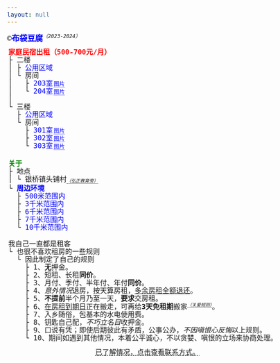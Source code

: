 ```yaml
---
layout: null
---
```

<div style="margin-bottom: 10px;">&copy;<a href="/" target="_blank"><strong>布袋豆腐</strong></a><sup style="border: 0;">（2023-2024）</sup></div>
<pre class="rooms">
<span style="color: red; font-weight: bold;">家庭民宿出租（500-700元/月）</span>
├ 二楼
│ ├ <div class="collapse"><span class="collapse-toggler" data-toggle="collapse">公用区域</span><div class="collapse-body">
│ │ ├ <div class="collapse"><span class="collapse-toggler" data-toggle="collapse">卫生间</span><span class="gallery-open-btn" data-src="/assets/img/logo.png" data-alt="二楼卫生间" title="点击查看图片">图片</span><div class="collapse-body">
│ │ │ └ 基础设施
│ │ │   ├ 淋浴（热水）
│ │ │   ├ 取暖器
│ │ │   ├ 马桶
│ │ │   ├ 洗脸池
│ │ │   └ 化妆柜（含镜子）</div></div>
│ │ ├ <div class="collapse"><span class="collapse-toggler" data-toggle="collapse">客厅</span><span class="gallery-open-btn" data-src="/assets/img/logo.png" data-alt="客厅" title="点击查看图片">图片</span><div class="collapse-body">
│ │ │ └ 家具
│ │ │   ├ 原木<sup>无漆</sup>会议桌
│ │ │   │ └ 4把办公椅
│ │ │   └ 沙发
│ │ │</div></div>
│ │ └ <div class="collapse"><span class="collapse-toggler" data-toggle="collapse">厨房</span><span class="gallery-open-btn" data-src="/assets/img/logo.png" data-alt="厨房" title="点击查看图片">图片</span><div class="collapse-body">
│ │   └ 家具
│ │     ├ 油烟机
│ │     ├ 整体橱柜
│ │     ├ <div class="collapse"><span class="collapse-toggler" data-toggle="collapse">冰箱</span><div class="collapse-body">
│ │     │ ├ 冷藏：83升。
│ │     │ └ 冷冻：52升。</div></div>
│ │     ├ 电磁炉
│ │     └ 原木<sup>无漆</sup>餐桌
│ │       └ 4把原木<sup>无漆</sup>餐椅</div></div>
│ │</div></div>
│ └ 房间
│   ├ <div class="collapse"><span class="collapse-toggler" data-toggle="collapse">203室</span><span class="gallery-open-btn" data-src="/assets/img/logo.png" data-alt="203室" title="点击查看图片">图片</span><div class="collapse-body">
│   │ ├ 租金
│   │ │ └ 500元/月<sub>（含基本水电）</sub>。
│   │ └ 家具
│   │   ├ 原木<sup>无漆</sup>单人床
│   │   ├ 原木<sup>无漆</sup>床头柜
│   │   └ 原木<sup>无漆</sup>书桌
│   │     └ 1把椅子
│   │</div></div>
│   └ <div class="collapse"><span class="collapse-toggler" data-toggle="collapse">204室</span><span class="gallery-open-btn" data-src="/assets/img/logo.png" data-alt="204室" title="点击查看图片">图片</span><div class="collapse-body">
│     ├ 租金
│     │ └ 550元/月<sub>（含基本水电）</sub>。
│     └ 家具
│       ├ 原木<sup>无漆</sup>双人床
│       ├ 原木<sup>无漆</sup>床头柜
│       └ 原木<sup>无漆</sup>书桌
│         └ 1把椅子</div></div>
│
└ 三楼
  ├ <div class="collapse"><span class="collapse-toggler" data-toggle="collapse">公用区域</span><div class="collapse-body">
  │ ├ <div class="collapse"><span class="collapse-toggler" data-toggle="collapse">卫生间</span><span class="gallery-open-btn" data-src="/assets/img/logo.png" data-alt="三楼卫生间" title="点击查看图片">图片</span><div class="collapse-body">
  │ │ └ 基础设施
  │ │   ├ 淋浴（热水）
  │ │   ├ 取暖器
  │ │   ├ 马桶
  │ │   ├ 洗脸池
  │ │   └ 化妆柜（含镜子）</div></div>
  │ ├ <div class="collapse"><span class="collapse-toggler" data-toggle="collapse">阳台</span><span class="gallery-open-btn" data-src="/assets/img/logo.png" data-alt="阳台" title="点击查看图片">图片</span><div class="collapse-body">
  │ │ └ 家具
  │ │   ├ <div class="collapse"><span class="collapse-toggler" data-toggle="collapse">沙发</span><div class="collapse-body">
  │ │   │ ├ 原木<sup>无漆</sup>三人座
  │ │   │ ├ 原木<sup>无漆</sup>二人座
  │ │   │ └ 原木<sup>无漆</sup>一人座</div></div>
  │ │   └ 茶几</div></div>
  │ └ <div class="collapse"><span class="collapse-toggler" data-toggle="collapse">晾衣区</span><span class="gallery-open-btn" data-src="/assets/img/logo.png" data-alt="晾衣区" title="点击查看图片">图片</span><div class="collapse-body">
  │   └ 家具
  │     ├ <div class="collapse"><span class="collapse-toggler" data-toggle="collapse">晾衣绳</span><div class="collapse-body">
  │     │ └ 22米</div></div>
  │     ├ <div class="collapse"><span class="collapse-toggler" data-toggle="collapse">洗衣机</span><div class="collapse-body">
  │     │ └ 10KG容量</div></div>
  │     └ 户外桌
  │       └ 4把户外椅子</div></div>
  │</div></div>
  └ 房间
    ├ <div class="collapse"><span class="collapse-toggler" data-toggle="collapse">301室</span><span class="gallery-open-btn" data-src="/assets/img/logo.png" data-alt="301室" title="点击查看图片">图片</span><div class="collapse-body">
    │ ├ 家具
    │ │ ├ 实木双人床
    │ │ ├ 原木<sup>无漆</sup>床头柜
    │ │ └ 原木<sup>无漆</sup>书桌
    │ │   └ 1把椅子
    │ └ 租金
    │   └ 700元/月<sub>（含基本水电）</sub>。
    │</div></div>
    ├ <div class="collapse"><span class="collapse-toggler" data-toggle="collapse">302室</span><span class="gallery-open-btn" data-src="/assets/img/logo.png" data-alt="302室" title="点击查看图片">图片</span><div class="collapse-body">
    │ ├ 家具
    │ │ ├ 原木<sup>无漆</sup>单人床
    │ │ ├ 原木<sup>无漆</sup>床头柜
    │ │ └ 原木<sup>无漆</sup>书桌
    │ │   └ 1把椅子
    │ └ 租金
    │   └ 500元/月<sub>（含基本水电）</sub>。
    │</div></div>
    └ <div class="collapse"><span class="collapse-toggler" data-toggle="collapse">303室</span><span class="gallery-open-btn" data-src="/assets/img/logo.png" data-alt="303室" title="点击查看图片">图片</span><div class="collapse-body">
      ├ 家具
      │ ├ 实木双人床
      │ └ 原木<sup>无漆</sup>书桌
      │   └ 1把椅子
      └ 租金
        └ 600元/月<sub>（含基本水电）</sub>。</div></div>
</pre>
<pre class="about">
<span style="color: green; font-weight: bold;">关于</span>
├ 地点
│ └ 银桥镇头铺村<sub>（<span>弘正教育</span>旁）</sub>
└ <div class="collapse"><span class="collapse-toggler active" data-toggle="collapse">周边环境</span><div class="collapse-body active">
  ├ <div class="collapse"><span class="collapse-toggler" data-toggle="collapse">500米范围内</span><div class="collapse-body">
  │ ├ <div class="collapse"><span class="collapse-toggler" data-toggle="collapse">生活</span><div class="collapse-body">
  │ │ ├ 山泉水
  │ │ ├ 镇农贸市场<sub>（<mark>每月4次大型集市</mark>）</sub>
  │ │ ├ 快递网点<sub>（邮政、中通、申通、极兔、圆通、韵达）</sub>
  │ │ ├ 便利生活超市<sub>（多个）</sub>
  │ │ ├ 咖啡馆
  │ │ ├ 云南农村信用银行
  │ │ └ 很多旅居的邻居
  │ │</div></div>
  │ └ <div class="collapse"><span class="collapse-toggler" data-toggle="collapse">行政</span><div class="collapse-body">
  │   ├ 镇政府
  │   ├ 镇卫生院
  │   ├ 镇公安局
  │   └ 镇幼儿园/中学</div></div>
  │</div></div>
  ├ <div class="collapse"><span class="collapse-toggler" data-toggle="collapse">3千米范围内</span><div class="collapse-body">
  │ ├ 环洱海生态走廊
  │ │ └ 盘溪村S湾<sub>（距离3.6千米）</sub>
  │ └ 更多的民宿、农场、庄园，及来自五湖四海的邻居。
  │</div></div>
  ├ <div class="collapse"><span class="collapse-toggler" data-toggle="collapse">6千米范围内</span><div class="collapse-body">
  │ ├ <div class="collapse"><span class="collapse-toggler" data-toggle="collapse">素食街</span><div class="collapse-body">
  │ │ ├ 念福素火锅
  │ │ ├ 二元斋<sup></sup>
  │ │ ├ 亲善堂<sup></sup>
  │ │ ├ 素养工坊<sup></sup>
  │ │ ├ 善晓为
  │ │ ├ 长素面
  │ │ ├ 素乐餐厅
  │ │ └ 普茶</div></div>
  │ ├ 三塔
  │ └ 崇圣寺
  │</div></div>
  ├ <div class="collapse"><span class="collapse-toggler" data-toggle="collapse">7千米范围内</span><div class="collapse-body">
  │ ├ 素方舟
  │ └ 大理古城</div></div>
  └ <div class="collapse"><span class="collapse-toggler" data-toggle="collapse">10千米范围内</span><div class="collapse-body">
    ├ 大理大学
    └ 喜洲古镇<sup><mark>直线距离≈10千米</mark></sup></div></div></div></div>
</pre>
<pre class="rules">
我自己一直都是租客
└ 也很不喜欢租房的一些规则
  └ 因此制定了自己的规则
    ├ 1、<strong>无</strong>押金。
    ├ 2、短租、长租<strong>同价</strong>。
    ├ 3、月付、季付、半年付、年付<strong>同价</strong>。
    ├ 4、<em>意外情况</em>退房，按天算房租，<span style="text-decoration: underline;">多余房租全额退还</span>。
    ├ 5、<strong>不提前</strong>半个月乃至一天，<strong>要求</strong>交房租。
    ├ 6、<span style="text-decoration: underline;">在房租到期日</span>正在搬走，可再给<strong>3天免租期</strong>搬家<sup>（关爱规则）</sup>。
    ├ 7、入乡随俗，包基本的水电使用费。
    ├ 8、钥匙自己配，<em>不巧立名目</em>收押金。
    ├ 9、口说有凭；即使后期彼此有矛盾，公事公办，<em>不因嗔恨心反悔</em>以上规则。
    └ 10、期间如遇到其他情况，本着公平诚心，不以贪婪、嗔恨的立场来协商处理。
</pre>
<div id="xx" style="margin: 15px; text-align: center; font-size: 16px;"><span style="text-decoration: underline dotted; cursor: pointer;" onclick="this.style.display = 'none'; this.parentNode.querySelector('mark').style.display = 'inline';">已了解情况，点击查看联系方式。</span><mark style="display: none;">电话：19542586219，微信：（同电话号）。</mark></div>
<div id="gallery">
  <div class="loading" style="position: absolute; left: 0; top: 0; background-color: black; color: white; font-size: 70%; padding: 0 5px; width: 58px;"></div>
  <div>
    <span class="close-btn"><span>╳</span></span>
  </div>
  <div class="body"><img class="img"></div>
</div>
<script>
;(function() {
  document.querySelectorAll('.collapse')
    .forEach(function(collapse) {
      var toggler = collapse.querySelector('.collapse-toggler');
      var body = collapse.querySelector('.collapse-body');
      
      toggler.onclick = function() {
        toggler.classList.toggle('active');
        body.classList.toggle('active');
      };
    });
}());
</script>
<script>
;(function() {
    var gallery = document.getElementById('gallery');
    var closeBtn = gallery.querySelector('.close-btn');
    var loading = gallery.querySelector('.loading');
    var body = gallery.querySelector('.body');
    var img = gallery.querySelector('.img');
    
    document.querySelectorAll('.gallery-open-btn')
      .forEach(function(btn) {
        var src = btn.dataset.src;
        var alt = btn.dataset.alt;
        
        btn.onclick = function(e) {
          if (img.src) {
            img.src = '';
            img.alt = '';
            gallery.style.display = 'none';
            closeBtn.style.display = 'none';
          }

          gallery.style.left = e.clientX + 'px';
          gallery.style.top = e.clientY + 'px';
          gallery.style.display = 'block';
          
          loading.innerHTML = '加载中...';
          
          img.onload = function() {
            loading.innerHTML = '';
            closeBtn.style.display = 'inline-block';
          }
         
          img.src = src;
          img.alt = alt;
          img.style.width = '100%';
        };
      });
    
    closeBtn.onclick = function() {
      gallery.style.display = 'none';
      closeBtn.style.display = 'none';
      img.src = '';
      img.alt = '';
      img.style.width = '';
    };
})();
</script>
<!-- Google tag (gtag.js) -->
<script async src="https://www.googletagmanager.com/gtag/js?id=G-MVB3SC8YVX"></script>
<script>
  window.dataLayer = window.dataLayer || [];
  function gtag(){dataLayer.push(arguments);}
  gtag('js', new Date());

  gtag('config', 'G-MVB3SC8YVX');
</script>
<style>
body, pre {
  font-family: 'dejavu sans mono', menlo, consolas, simsun, simkai, kaiti, simhei, serif;
  font-size: 18px;
  line-height: 1.125;
  margin: 3px;
}

a, a:hover, a:active, a:visited {
  color: blue;
  text-decoration: none;
}

pre {
  font-size: 16px;
}

pre div {
  display: inline;
}

sup, sub {
  font-size: 65%;
  font-style: italic;
  border-bottom: 1px dotted;
  position: relative;
}

sub {
  position: relative;
  bottom: 2px;
}

.rooms, .about {
  width: 50%;
  max-width: 350px;
  margin-bottom: 20px;
}

.rooms {
  width: 360px;
  float: left;
}

.about {
  box-sizing: border-box;
  float: left;
}

.rules {
  clear: both;
}

.collapse {
}

.collapse-toggler {
  color: blue;
  cursor: pointer;
}

.collapse-toggler.active {
  font-weight: bold;
}

.collapse-body {
  display: none;
}

.collapse-body.active {
  display: inline;
}

.gallery-open-btn {
  cursor: pointer;
  position: relative;
  margin-left: 2px;
  border-bottom: 1px dotted;
  color: blue;
  font-size: 80%;
}

#gallery {
  display: none;
  position: absolute;
  z-index: 9999;
  width: auto;
  max-width: 380px;
  background-color: white;
  box-shadow: 10px 10px 50px rgba(0,0,0, .2);
}
  
#gallery .close-btn {
  cursor: pointer;
  position: absolute;
  right: 0;
  background-color: black;
  display: none;
}

#gallery .close-btn span {
  display: block;
  padding: 8px;
  color: #ccc;
  font-size: 12px;
}

#gallery .close-btn span:hover {
  color: white;
}

#gallery .body {
  overflow: hidden;
  font-size: 0; /* remove the image gap */
}
#gallery .body .img {
  width: 100%;
}

@media only screen and (max-width: 600px) {
body, pre {
  font-size: 22px;
}

.rooms, .about {
  float: none;
  width: 100%;
  max-width: 100%;
}
</style>